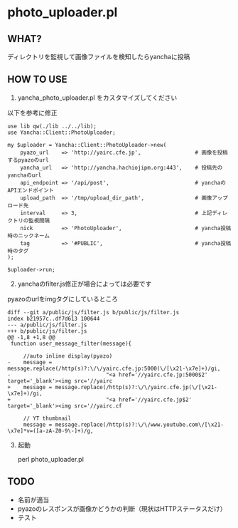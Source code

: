 photo_uploader.pl
===================================

WHAT?
----
ディレクトリを監視して画像ファイルを検知したらyanchaに投稿


HOW TO USE
----

1. yancha_photo_uploader.pl をカスタマイズしてください

以下を参考に修正

    use lib qw(./lib ../../lib);
    use Yancha::Client::PhotoUploader;
     
    my $uploader = Yancha::Client::PhotoUploader->new(
        pyazo_url    => 'http://yairc.cfe.jp',                 # 画像を投稿するpyazoのurl
        yancha_url   => 'http://yancha.hachiojipm.org:443',    # 投稿先のyanchaのurl
        api_endpoint => '/api/post',                           # yanchaのAPIエンドポイント
        upload_path  => '/tmp/upload_dir_path',                # 画像アップロード先
        interval     => 3,                                     # 上記ディレクトリの監視間隔
        nick         => 'PhotoUploader',                       # yancha投稿時のニックネーム
        tag          => '#PUBLIC',                             # yancha投稿時のタグ
    );
   
    $uploader->run;


2. yanchaのfilter.js修正が場合によっては必要です

pyazoのurlをimgタグにしているところ

    diff --git a/public/js/filter.js b/public/js/filter.js
    index b21957c..df7d613 100644
    --- a/public/js/filter.js
    +++ b/public/js/filter.js
    @@ -1,8 +1,8 @@
     function user_message_filter(message){
     
         //auto inline display(pyazo)
    -    message = message.replace(/http(s)?:\/\/yairc.cfe.jp:5000(\/[\x21-\x7e]+)/gi,
    -                              "<a href='//yairc.cfe.jp:5000$2' target='_blank'><img src='//yairc
    +    message = message.replace(/http(s)?:\/\/yairc.cfe.jp(\/[\x21-\x7e]+)/gi,
    +                              "<a href='//yairc.cfe.jp$2' target='_blank'><img src='//yairc.cf
     
         // YT thumbnail
         message = message.replace(/http(s)?:\/\/www.youtube.com\/[\x21-\x7e]*v=([a-zA-Z0-9\-]+)/g,


3. 起動


    perl photo_uploader.pl 


TODO
----

* 名前が適当
* pyazoのレスポンスが画像かどうかの判断（現状はHTTPステータスだけ）
* テスト

